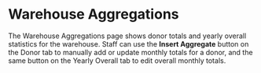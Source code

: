 # Warehouse Aggregations

The Warehouse Aggregations page shows donor totals and yearly overall statistics for the warehouse.
Staff can use the **Insert Aggregate** button on the Donor tab to manually add or update monthly totals for a donor, and the same button on the Yearly Overall tab to edit overall monthly totals.

